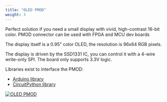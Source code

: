 ```yaml
---
title: "OLED PMOD"
weight: 3
---
```


Perfect solution if you need a small display with vivid, high-contrast 16-bit color. PMOD connector can be used with FPGA and MCU dev boards

The display itself is a 0.95" color OLED, the resolution is 96x64 RGB pixels.

The display is driven by the SSD1331 IC, you can control it with a 4-wire write-only SPI. The board only supports 3.3V logic.

Libraries exist to interface the PMOD:

- [Arduino library](https://github.com/adafruit/Adafruit-SSD1331-OLED-Driver-Library-for-Arduino)
- [CircuitPython library](https://github.com/adafruit/Adafruit_CircuitPython_SSD1331)

<div class="container">

[![OLED PMOD](/docs/oled-pmod/perspective.jpg)](/docs/oled-pmod/perspective.jpg)

</div>
